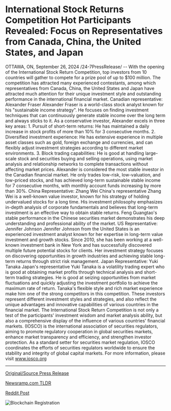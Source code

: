 # International Stock Returns Competition Hot Participants Revealed: Focus on Representatives from Canada, China, the United States, and Japan

OTTAWA, ON, September 26, 2024 /24-7PressRelease/ -- With the opening of the International Stock Return Competition, top investors from 10 countries will gather to compete for a prize pool of up to $100 million. The competition has attracted many experienced contestants, among which representatives from Canada, China, the United States and Japan have attracted much attention for their unique investment style and outstanding performance in the international financial market.  Canadian representative: Alexander Fraser Alexander Fraser is a world-class stock analyst known for his "sustainable income strategy". He focuses on finding investment techniques that can continuously generate stable income over the long term and always sticks to it. As a conservative investor, Alexander excels in three key areas:  1. Pursuit of short-term returns: He has maintained a daily increase in stock profits of more than 10% for 3 consecutive months. 2. Diversified investment experience: He has extensive experience in multiple asset classes such as gold, foreign exchange and currencies, and can flexibly adjust investment strategies according to different market environments. 3. Block trading capabilities: He is good at handling large-scale stock and securities buying and selling operations, using market analysis and relationship networks to complete transactions without affecting market prices.  Alexander is considered the most stable investor in the Canadian financial market. He only trades low-risk, low-valuation, and low-priced stocks, and has achieved long-term sustainable stable income for 7 consecutive months, with monthly account funds increasing by more than 30%.  China Representative: Zhang Wei China's representative Zhang Wei is a well-known value investor, known for his strategy of holding undervalued stocks for a long time. His investment philosophy emphasizes in-depth analysis of corporate fundamentals and believes that long-term investment is an effective way to obtain stable returns. Feng Guangtao's stable performance in the Chinese securities market demonstrates his deep understanding and professional ability of the market.  US Representative: Jennifer Johnson Jennifer Johnson from the United States is an experienced investment analyst known for her expertise in long-term value investment and growth stocks. Since 2010, she has been working at a well-known investment bank in New York and has successfully discovered multiple future potential stocks for clients. Her investment strategy focuses on discovering opportunities in growth industries and achieving stable long-term returns through strict risk management.  Japan Representative: Yuki Tanaka Japan's representative Yuki Tanaka is a volatility trading expert who is good at obtaining market profits through technical analysis and short-term trading strategies. He is good at seizing opportunities from market fluctuations and quickly adjusting the investment portfolio to achieve the maximum rate of return. Tanaka's flexible style and rich market experience make him one of the strong competitors in this competition.  These investors represent different investment styles and strategies, and also reflect the unique advantages and innovative capabilities of various countries in the financial market. The International Stock Return Competition is not only a test of the participants' investment wisdom and market analysis ability, but also a comprehensive display of the influence of various countries' financial markets.  (IOSCO) is the international association of securities regulators, aiming to promote regulatory cooperation in global securities markets, enhance market transparency and efficiency, and strengthen investor protection. As a standard setter for securities market regulation, IOSCO coordinates the efforts of securities regulators worldwide to ensure the stability and integrity of global capital markets. For more information, please visit www.iosco.org 

---

[Original/Source Press Release](https://www.24-7pressrelease.com/press-release/514657/international-stock-returns-competition-hot-participants-revealed-focus-on-representatives-from-canada-china-the-united-states-and-japan)
                    

[Newsramp.com TLDR](https://newsramp.com/curated-news/top-investors-compete-in-international-stock-return-competition/c28ba060accee547a0f3b28692b476e2) 

 



[Reddit Post](https://www.reddit.com/r/FinancialNewsramp/comments/1fpqf8z/top_investors_compete_in_international_stock/) 



![Blockchain Registration](https://cdn.newsramp.app/24-7PressRelease/qrcode/249/26/rubyZshn.webp)
